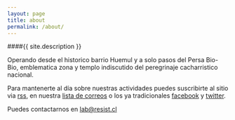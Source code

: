 ```yaml
---
layout: page
title: about
permalink: /about/
---
```


####{{ site.description }}

Operando desde el historico barrio Huemul y a solo pasos del Persa Bio-Bio, emblematica zona y templo indiscutido del peregrinaje cacharristico nacional.

Para mantenerte al día sobre nuestras actividades puedes suscribirte al sitio via [rss](/feed.xml), en nuestra [lista de correos](/mailing/) o los ya tradicionales [facebook](http://facebook.com/resistlab) y [twitter](http://twitter.com/resist_lab).

Puedes contactarnos en [lab@resist.cl](mailto:lab@resist.cl)
